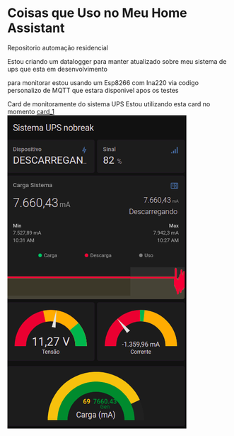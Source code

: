 # Coisas que Uso no Meu Home Assistant
Repositorio automação residencial

Estou criando um datalogger para manter atualizado sobre meu sistema de ups que esta em desenvolvimento

para monitorar estou usando um Esp8266 com Ina220 via codigo personalizo de MQTT que estara disponivel apos os testes


Card de monitoramente do sistema UPS
Estou utilizando esta card no momento [card_1](https://github.com/pioioTwo/Home_Assitant/blob/main/Sistema_UPS/Cards_HA/card_1)
![Isso é uma imagem](https://github.com/pioioTwo/Home_Assitant/blob/main/Sistema_UPS/Cards_HA/card_1.png)
